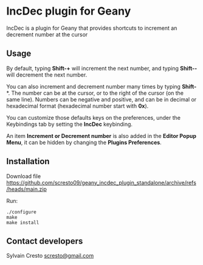 # IncDec plugin for Geany

IncDec is a plugin for Geany that provides shortcuts to increment an decrement number at the cursor

## Usage

By default, typing **Shift-+** will increment the next number, and typing **Shift--** will decrement the next number.

You can also increment and decrement number many times by typing **Shift-***. The number can be at the cursor, or to the right of the cursor (on the same line). Numbers can be negative and positive, and can be in decimal or hexadecimal format (hexadecimal number start with **0x**).

You can customize those defaults keys on the preferences, under the Keybindings tab by setting the **IncDec** keybinding.

An item **Increment or Decrement number** is also added in the **Editor Popup Menu**, it can be hidden by changing the **Plugins Preferences**.

## Installation

Download file https://github.com/scresto09/geany_incdec_plugin_standalone/archive/refs/heads/main.zip

Run:
```
./configure
make
make install
```

## Contact developers

Sylvain Cresto <scresto@gmail.com>
